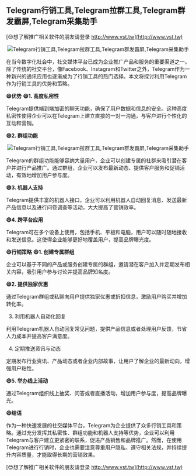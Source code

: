 ## **Telegram行销工具,Telegram拉群工具,Telegram群发霸屏,Telegram采集助手**

[😍想了解推广相关软件的朋友请登录 http://www.vst.tw](http://www.vst.tw)

 <center><img src="https://vst.tw/MP4/tuiguang/png/1.png" alt="Telegram行销工具,Telegram拉群工具,Telegram群发霸屏,Telegram采集助手"></center>

在当今数字化社会中，社交媒体平台已成为企业推广产品和服务的重要渠道之一。除了传统的社交平台，像Facebook、Instagram和Twitter之外，Telegram作为一种新兴的通讯应用也逐渐成为了行销工具的热门选择。本文将探讨利用Telegram作为行销工具的优势和策略。

**😄优势**
**😄1. 高度私密性**

Telegram提供端到端加密的聊天功能，确保了用户数据和信息的安全。这种高度私密性使得企业可以在Telegram上建立直接的一对一沟通，与客户进行个性化的互动和营销。

**😄2. 群组功能**

 <center><img src="https://vst.tw/MP4/tuiguang/png/1.png" alt="Telegram行销工具,Telegram拉群工具,Telegram群发霸屏,Telegram采集助手"></center>

Telegram的群组功能能够容纳大量用户，企业可以创建专属的社群来吸引潜在客户并进行产品推广。通过群组，企业可以发布最新动态、提供客户服务和促销活动，有效地增加用户参与度。

**😄3. 机器人支持**

Telegram提供丰富的机器人接口，企业可以利用机器人自动回复消息、发送最新产品信息以及进行问卷调查等活动，大大提高了营销效率。

**😄4. 跨平台应用**

Telegram可在多个设备上使用，包括手机、平板和电脑，用户可以随时随地接收和发送信息。这使得企业能够更好地覆盖用户，提高品牌曝光度。

**😄行销策略**
**😄1. 创建专属群组**

企业可以基于不同的产品或服务创建专属的群组，邀请潜在客户加入并定期发布相关内容，吸引用户参与讨论并提高品牌知名度。

**😄2. 提供独家优惠**

通过Telegram群组或私聊向用户提供独家优惠或折扣信息，激励用户购买并增加转化率。

3. 利用机器人自动化回复

利用Telegram机器人自动回复常见问题，提供产品信息或者处理用户反馈，节省人力成本并提高客户满意度。

4. 定期推送资讯与动态

定期发布行业资讯、产品动态或者企业内部故事，让用户了解企业的最新动向，增强用户粘性。

**😄5. 举办线上活动**

通过Telegram组织线上抽奖、问答或者直播活动，增加用户参与度，提高品牌曝光。

**😄结语**

作为一种快速发展的社交媒体平台，Telegram为企业提供了众多行销工具和策略。通过充分发挥其私密性、群组功能和机器人支持等优势，企业可以利用Telegram与客户建立更紧密的联系，促进产品销售和品牌推广。然而，在使用Telegram进行行销时，企业也需要注意尊重用户隐私、遵守相关法规，并持续提升内容质量，才能取得长期的营销效果。

[😍想了解推广相关软件的朋友请登录 http://www.vst.tw](http://www.vst.tw)



